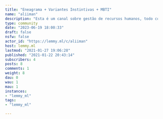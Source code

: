 ```yaml
---
title: "Eneagrama + Variantes Instintivas + MBTI" 
name: "aliiman"
description: "Esta é um canal sobre gestão de recursos humanos, todo conteúdo construído pela al'iiman tem sua base nas leis naturais universais, essas que regem o universo. Utilizamos conceitos baseados em MBTI, eneagrama e variantes instintivas.Seja muito bem vindo! Sinta-se a vontade para participar, perguntar e compartilhar. Acesse também al'iiman site:- https://aliiman.neocities.org/"
type: community
date: "2023-06-19 18:00:33"
draft: false
nsfw: false
actor_id: "https://lemmy.ml/c/aliiman"
host: lemmy.ml
lastmod: "2021-01-27 19:06:28"
published: "2021-01-22 20:43:14"
subscribers: 4
posts: 8
comments: 1
weight: 8
dau: 0
wau: 1
mau: 1
instances:
- "lemmy_ml"
tags: 
- "lemmy_ml"

---
```

